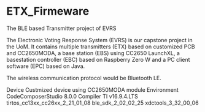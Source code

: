 # ETX_Firmeware
The BLE based Transmitter project of EVRS

The Electronic Voting Response System (EVRS) is our capstone project in the UoM. It contains multiple transmitters (ETX) based on customized PCB and CC2650MODA, a base station (EBS) using CC2650 LaunchXL, a basestation controller (EBC) based on Raspberry Zero W and a PC client software (EPC) based on Java. 

The wireless communication protocol would be Bluetooth LE.

Device
	Custmized device using CC2650MODA module
Environment
	CodeComposerStudio 8.0.0
	Compiler TI v16.9.4.LTS
	tirtos_cc13xx_cc26xx_2_21_01_08
	ble_sdk_2_02_02_25
	xdctools_3_32_00_06